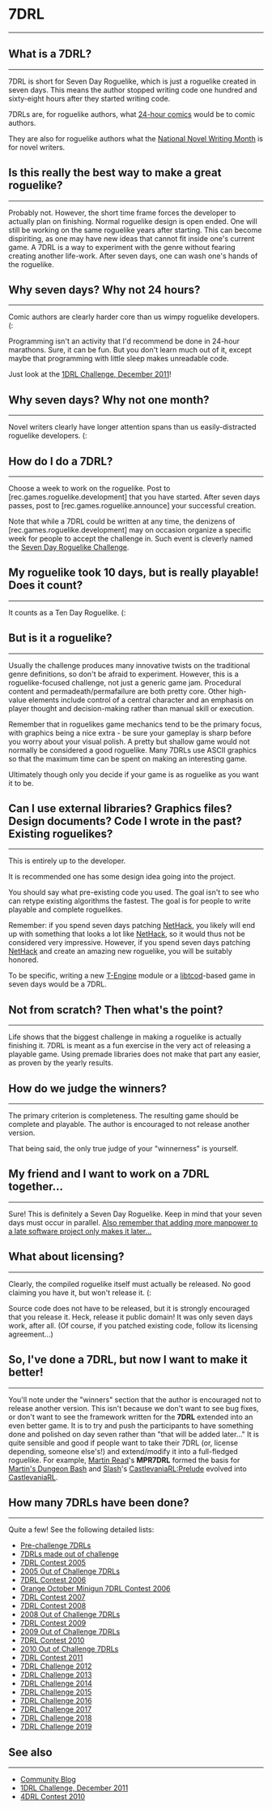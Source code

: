 # 7DRL

---

## What is a 7DRL?

---

7DRL is short for Seven Day Roguelike, which is just a roguelike created in seven days. This means the author stopped writing code one hundred and sixty-eight hours after they started writing code.

7DRLs are, for roguelike authors, what [24-hour comics](http://www.24hourcomics.com/) would be to comic authors.

They are also for roguelike authors what the [National Novel Writing Month](http://www.nanowrimo.org/) is for novel writers.

## Is this really the best way to make a great roguelike?

---

Probably not. However, the short time frame forces the developer to actually plan on finishing. Normal roguelike design is open ended. One will still be working on the same roguelike years after starting. This can become dispiriting, as one may have new ideas that cannot fit inside one's current game. A 7DRL is a way to experiment with the genre without fearing creating another life-work. After seven days, one can wash one's hands of the roguelike.

## Why seven days? Why not 24 hours?

---

Comic authors are clearly harder core than us wimpy roguelike developers. (:

Programming isn't an activity that I'd recommend be done in 24-hour marathons. Sure, it can be fun. But you don't learn much out of it, except maybe that programming with little sleep makes unreadable code.

Just look at the [1DRL Challenge, December 2011](1drl_challenge_december_2011.md)!

## Why seven days? Why not one month?

---

Novel writers clearly have longer attention spans than us easily-distracted roguelike developers. (:

## How do I do a 7DRL?

---

Choose a week to work on the roguelike. Post to [rec.games.roguelike.development] that you have started. After seven days passes, post to [rec.games.roguelike.announce] your successful creation.

Note that while a 7DRL could be written at any time, the denizens of [rec.games.roguelike.development] may on occasion organize a specific week for people to accept the challenge in. Such event is cleverly named the [Seven Day Roguelike Challenge](seven_day_roguelike_challenge.md).

## My roguelike took 10 days, but is really playable! Does it count?

---

It counts as a Ten Day Roguelike. (:

## But is it a roguelike?

---

Usually the challenge produces many innovative twists on the traditional genre definitions, so don't be afraid to experiment. However, this is a roguelike-focused challenge, not just a generic game jam. Procedural content and permadeath/permafailure are both pretty core. Other high-value elements include control of a central character and an emphasis on player thought and decision-making rather than manual skill or execution.

Remember that in roguelikes game mechanics tend to be the primary focus, with graphics being a nice extra - be sure your gameplay is sharp before you worry about your visual polish. A pretty but shallow game would not normally be considered a good roguelike. Many 7DRLs use ASCII graphics so that the maximum time can be spent on making an interesting game.

Ultimately though only you decide if your game is as roguelike as you want it to be.

## Can I use external libraries? Graphics files? Design documents? Code I wrote in the past? Existing roguelikes?

---

This is entirely up to the developer.

It is recommended one has some design idea going into the project.

You should say what pre-existing code you used. The goal isn't to see who can retype existing algorithms the fastest. The goal is for people to write playable and complete roguelikes.

Remember: if you spend seven days patching [NetHack](nethack.md), you likely will end up with something that looks a lot like [NetHack](nethack.md), so it would thus not be considered very impressive. However, if you spend seven days patching [NetHack](nethack.md) and create an amazing new roguelike, you will be suitably honored.

To be specific, writing a new [T-Engine](t-engine.md) module or a [libtcod](libtcod.md)-based game in seven days would be a 7DRL.

## Not from scratch? Then what's the point?

---

Life shows that the biggest challenge in making a roguelike is actually finishing it. 7DRL is meant as a fun exercise in the very act of releasing a playable game. Using premade libraries does not make that part any easier, as proven by the yearly results.

## How do we judge the winners?

---

The primary criterion is completeness. The resulting game should be complete and playable. The author is encouraged to not release another version.

That being said, the only true judge of your "winnerness" is yourself.

## My friend and I want to work on a 7DRL together...

---

Sure! This is definitely a Seven Day Roguelike. Keep in mind that your seven days must occur in parallel. [Also remember that adding more manpower to a late software project only makes it later...](http://en.wikipedia.org/wiki/Brooks%27_law)

## What about licensing?

---

Clearly, the compiled roguelike itself must actually be released. No good claiming you have it, but won't release it. (:

Source code does not have to be released, but it is strongly encouraged that you release it. Heck, release it public domain! It was only seven days work, after all. (Of course, if you patched existing code, follow its licensing agreement...)

## So, I've done a 7DRL, but now I want to make it better!

---

You'll note under the "winners" section that the author is encouraged not to release another version. This isn't because we don't want to see bug fixes, or don't want to see the framework written for the **7DRL** extended into an even better game. It is to try and push the participants to have something done and polished on day seven rather than "that will be added later..." It is quite sensible and good if people want to take their 7DRL (or, license depending, someone else's!) and extend/modify it into a full-fledged roguelike. For example, [Martin Read](martin_read.md)'s **MPR7DRL** formed the basis for [Martin's Dungeon Bash](martins_dungeon_bash.md) and [Slash](slash.md)'s [CastlevaniaRL:Prelude](castlevaniarl-prelude.md) evolved into [CastlevaniaRL](castlevaniarl.md).

## How many 7DRLs have been done?

---

Quite a few! See the following detailed lists:

- [Pre-challenge 7DRLs](pre-challenge_7drls.md)
- [7DRLs made out of challenge](7drls_made_out_of_challenge.md)
- [7DRL Contest 2005](7drl_contest_2005.md)
- [2005 Out of Challenge 7DRLs](2005_out_of_challenge_7drls.md)
- [7DRL Contest 2006](7drl_contest_2006.md)
- [Orange October Minigun 7DRL Contest 2006](orange_october_minigun_7drl_contest_2006.md)
- [7DRL Contest 2007](7drl_contest_2007.md)
- [7DRL Contest 2008](7drl_contest_2008.md)
- [2008 Out of Challenge 7DRLs](2008_out_of_challenge_7drls.md)
- [7DRL Contest 2009](7drl_contest_2009.md)
- [2009 Out of Challenge 7DRLs](2009_out_of_challenge_7drls.md)
- [7DRL Contest 2010](7drl_contest_2010.md)
- [2010 Out of Challenge 7DRLs](2010_out_of_challenge_7drls.md)
- [7DRL Contest 2011](7drl_contest_2011.md)
- [7DRL Challenge 2012](7drl_challenge_2012.md)
- [7DRL Challenge 2013](7drl_challenge_2013.md)
- [7DRL Challenge 2014](7drl_challenge_2014.md)
- [7DRL Challenge 2015](7drl_challenge_2015.md)
- [7DRL Challenge 2016](7drl_challenge_2016.md)
- [7DRL Challenge 2017](7drl_challenge_2017.md)
- [7DRL Challenge 2018](7drl_challenge_2018.md)
- [7DRL Challenge 2019](7drl_challenge_2019.md)

## See also

---

- [Community Blog](http://7drl.org/)
- [1DRL Challenge, December 2011](1drl_challenge_december_2011.md)
- [4DRL Contest 2010](4drl_contest_2010.md)
